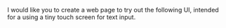 I would like you to create a web page to try out the following UI, intended for a using a tiny touch screen for text input.